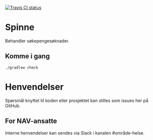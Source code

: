 [![Travis CI status](https://travis-ci.com/navikt/helse-spinne.svg?branch=master)](https://travis-ci.com/navikt/helse-spinne)

Spinne
======

Behandler søkepengesøknader.

## Komme i gang

```
./gradlew check
```

# Henvendelser

Spørsmål knyttet til koden eller prosjektet kan stilles som issues her på GitHub.

## For NAV-ansatte

Interne henvendelser kan sendes via Slack i kanalen #område-helse.
